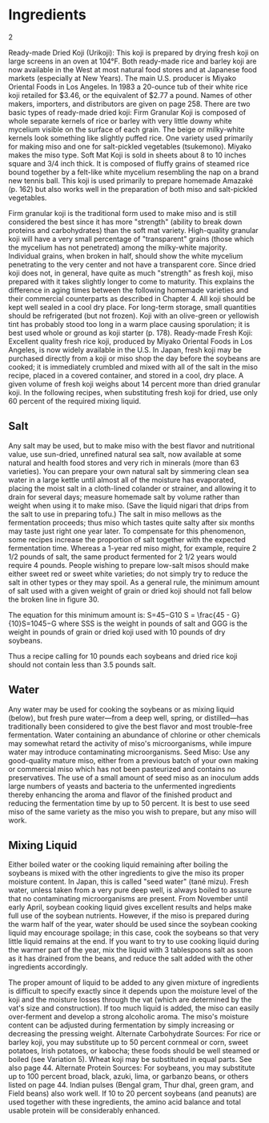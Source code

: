 # Ingredients

2

Ready-made Dried Koji (Urikoji): This koji is prepared by drying fresh koji on large screens in an oven at 104°F. Both ready-made rice and barley koji are now available in the West at most natural food stores and at Japanese food markets (especially at New Years). The main U.S. producer is Miyako Oriental Foods in Los Angeles. In 1983 a 20-ounce tub of their white rice koji retailed for $3.46, or the equivalent of $2.77 a pound. Names of other makers, importers, and distributors are given on page 258. There are two basic types of ready-made dried koji:
Firm Granular Koji is composed of whole separate kernels of rice or barley with very little downy white mycelium visible on the surface of each grain. The beige or milky-white kernels look something like slightly puffed rice. One variety used primarily for making miso and one for salt-pickled vegetables (tsukemono). Miyako makes the miso type.
Soft Mat Koji is sold in sheets about 8 to 10 inches square and 3/4 inch thick. It is composed of fluffy grains of steamed rice bound together by a felt-like white mycelium resembling the nap on a brand new tennis ball. This koji is used primarily to prepare homemade Amazaké (p. 162) but also works well in the preparation of both miso and salt-pickled vegetables.

Firm granular koji is the traditional form used to make miso and is still considered the best since it has more "strength" (ability to break down proteins and carbohydrates) than the soft mat variety. High-quality granular koji will have a very small percentage of "transparent" grains (those which the mycelium has not penetrated) among the milky-white majority. Individual grains, when broken in half, should show the white mycelium penetrating to the very center and not have a transparent core.
Since dried koji does not, in general, have quite as much "strength" as fresh koji, miso prepared with it takes slightly longer to come to maturity. This explains the difference in aging times between the following homemade varieties and their commercial counterparts as described in Chapter 4.
All koji should be kept well sealed in a cool dry place. For long-term storage, small quantities should be refrigerated (but not frozen). Koji with an olive-green or yellowish tint has probably stood too long in a warm place causing sporulation; it is best used whole or ground as koji starter (p. 178).
Ready-made Fresh Koji: Excellent quality fresh rice koji, produced by Miyako Oriental Foods in Los Angeles, is now widely available in the U.S. In Japan, fresh koji may be purchased directly from a koji or miso shop the day before the soybeans are cooked; it is immediately crumbled and mixed with all of the salt in the miso recipe, placed in a covered container, and stored in a cool, dry place. A given volume of fresh koji weighs about 14 percent more than dried granular koji. In the following recipes, when substituting fresh koji for dried, use only 60 percent of the required mixing liquid.

## Salt

Any salt may be used, but to make miso with the best flavor and nutritional value, use sun-dried, unrefined natural sea salt, now available at some natural and health food stores and very rich in minerals (more than 63 varieties). You can prepare your own natural salt by simmering clean sea water in a large kettle until almost all of the moisture has evaporated, placing the moist salt in a cloth-lined colander or strainer, and allowing it to drain for several days; measure homemade salt by volume rather than weight when using it to make miso. (Save the liquid nigari that drips from the salt to use in preparing tofu.)
The salt in miso mellows as the fermentation proceeds; thus miso which tastes quite salty after six months may taste just right one year later. To compensate for this phenomenon, some recipes increase the proportion of salt together with the expected fermentation time. Whereas a 1-year red miso might, for example, require 2 1/2 pounds of salt, the same product fermented for 2 1/2 years would require 4 pounds.
People wishing to prepare low-salt misos should make either sweet red or sweet white varieties; do not simply try to reduce the salt in other types or they may spoil. As a general rule, the minimum amount of salt used with a given weight of grain or dried koji should not fall below the broken line in figure 30.

The equation for this minimum amount is:
S=45−G10 S = \frac{45 - G}{10}S=1045−G​
where SSS is the weight in pounds of salt and GGG is the weight in pounds of grain or dried koji used with 10 pounds of dry soybeans.

Thus a recipe calling for 10 pounds each soybeans and dried rice koji should not contain less than 3.5 pounds salt.

## Water

Any water may be used for cooking the soybeans or as mixing liquid (below), but fresh pure water—from a deep well, spring, or distilled—has traditionally been considered to give the best flavor and most trouble-free fermentation. Water containing an abundance of chlorine or other chemicals may somewhat retard the activity of miso's microorganisms, while impure water may introduce contaminating microorganisms.
Seed Miso: Use any good-quality mature miso, either from a previous batch of your own making or commercial miso which has not been pasteurized and contains no preservatives. The use of a small amount of seed miso as an inoculum adds large numbers of yeasts and bacteria to the unfermented ingredients thereby enhancing the aroma and flavor of the finished product and reducing the fermentation time by up to 50 percent. It is best to use seed miso of the same variety as the miso you wish to prepare, but any miso will work.

## Mixing Liquid

Either boiled water or the cooking liquid remaining after boiling the soybeans is mixed with the other ingredients to give the miso its proper moisture content. In Japan, this is called "seed water" (tané mizu). Fresh water, unless taken from a very pure deep well, is always boiled to assure that no contaminating microorganisms are present. From November until early April, soybean cooking liquid gives excellent results and helps make full use of the soybean nutrients. However, if the miso is prepared during the warm half of the year, water should be used since the soybean cooking liquid may encourage spoilage; in this case, cook the soybeans so that very little liquid remains at the end. If you want to try to use cooking liquid during the warmer part of the year, mix the liquid with 3 tablespoons salt as soon as it has drained from the beans, and reduce the salt added with the other ingredients accordingly.

The proper amount of liquid to be added to any given mixture of ingredients is difficult to specify exactly since it depends upon the moisture level of the koji and the moisture losses through the vat (which are determined by the vat's size and construction). If too much liquid is added, the miso can easily over-ferment and develop a strong alcoholic aroma. The miso's moisture content can be adjusted during fermentation by simply increasing or decreasing the pressing weight.
Alternate Carbohydrate Sources: For rice or barley koji, you may substitute up to 50 percent cornmeal or corn, sweet potatoes, Irish potatoes, or kabocha; these foods should be well steamed or boiled (see Variation 5). Wheat koji may be substituted in equal parts. See also page 44.
Alternate Protein Sources: For soybeans, you may substitute up to 100 percent broad, black, azuki, lima, or garbanzo beans, or others listed on page 44. Indian pulses (Bengal gram, Thur dhal, green gram, and Field beans) also work well. If 10 to 20 percent soybeans (and peanuts) are used together with these ingredients, the amino acid balance and total usable protein will be considerably enhanced.
